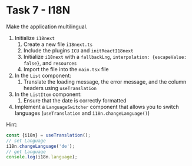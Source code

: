 # Task 7 - I18N

Make the application multilingual.

1. Initialize `i18next`
   1. Create a new file `i18next.ts`
   2. Include the plugins `ICU` and `initReactI18next`
   3. Initialize `i18next` with a `fallbackLng`, `interpolation: {escapeValue: false}`, and `resources`
   4. Import the file into the `main.tsx` file
2. In the `List` component:
   1. Translate the loading message, the error message, and the column headers using `useTranslation`
3. In the `ListItem` component:
   1. Ensure that the date is correctly formatted
4. Implement a `LanguageSwitcher` component that allows you to switch languages (`useTranslation` and `i18n.changeLanguage()`)

Hint:
```ts
const {i18n} = useTranslation();
// set Language 
i18n.changeLanguage('de');
// get Language
console.log(i18n.language);
```